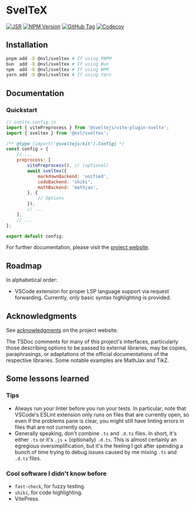 # SvelTeX

[![JSR](https://jsr.io/badges/@nvl/sveltex?style=flat-square&labelColor=1A3644)](https://jsr.io/@nvl/sveltex)
[![NPM Version](https://img.shields.io/npm/v/@nvl/sveltex?style=flat-square&logo=npm&logoColor=white&label=&labelColor=BD453B&color=BD453B)](https://npmjs.com/@nvl/sveltex)
[![GitHub Tag](https://img.shields.io/github/v/tag/nvlang/sveltex?style=flat-square&logo=GitHub&logoColor=aaa&label=&labelColor=333&color=333)](https://github.com/nvlang/sveltex)
[![Codecov](https://img.shields.io/codecov/c/github/nvlang/sveltex?style=flat-square&logo=codecov&label=&logoColor=aaa&labelColor=333&color=333)]()

## Installation

```sh
pnpm add -D @nvl/sveltex # If using PNPM
bun  add -D @nvl/sveltex # If using Bun
npm  add -D @nvl/sveltex # If using NPM
yarn add -D @nvl/sveltex # If using Yarn
```

## Documentation

### Quickstart

```js
// svelte.config.js
import { vitePreprocess } from '@sveltejs/vite-plugin-svelte';
import { sveltex } from '@nvl/sveltex';

/** @type {import('@sveltejs/kit').Config} */
const config = {
	// ...
    preprocess: [
        vitePreprocess(), // (optional)
        await sveltex({
            markdownBackend: 'unified',
            codeBackend: 'shiki',
            mathBackend: 'mathjax',
        }, {
            // Options
        }),
        // ...
    ],
    // ...
};

export default config;
```

For further documentation, please visit the [project website](https://sveltex.dev).

## Roadmap

In alphabetical order:

-   VSCode extension for proper LSP language support via request forwarding.
    Currently, only basic syntax highlighting is provided.

## Acknowledgments

See [acknowledgments](https://sveltex.dev/docs/acknowledgments) on the project website.

The TSDoc comments for many of this project's interfaces, particularly those
describing options to be passed to external libraries, may be copies,
paraphrasings, or adaptations of the official documentations of the respective
libraries. Some notable examples are MathJax and TikZ.


## Some lessons learned

### Tips

- Always run your linter before you run your tests. In particular, note that
  VSCode's ESLint extension only runs on files that are currently open, so even
  if the problems pane is clear, you might still have linting errors in files
  that are not currently open.
- Generally speaking, don't combine `.ts` and `.d.ts` files. In short, it's
  either `.ts` or it's `.js` + (optionally) `.d.ts`. This is almost certainly an
  egregious oversimplification, but it's the feeling I got after spending a
  bunch of time trying to debug issues caused by me mixing `.ts` and `.d.ts` files.

### Cool software I didn't know before

- `fast-check`, for fuzzy testing.
- `shiki`, for code highlighting.
- VitePress.
